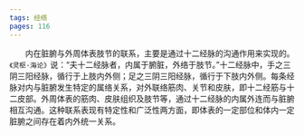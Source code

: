 ```yaml
---
tags: 经络
pages: 116
---
```

&emsp;&emsp;内在脏腑与外周体表肢节的联系，主要是通过十二经脉的沟通作用来实现的。`《灵枢·海论》`说：“夫十二经脉者，内属于腑脏，外络于肢节。”十二经脉中，手之三阴三阳经脉，循行于上肢内外侧；足之三阴三阳经脉，循行于下肢内外侧。每条经脉对内与脏腑发生特定的属络关系，对外联络筋肉、关节和皮肤，即十二经筋与十二皮部。外周体表的筋肉、皮肤组织及肢节等，通过十二经脉的内属外连而与脏腑相互沟通。这种联系表现有特定性和广泛性两方面，即体表的一定部位和体内一定脏腑之间存在着内外统一关系。